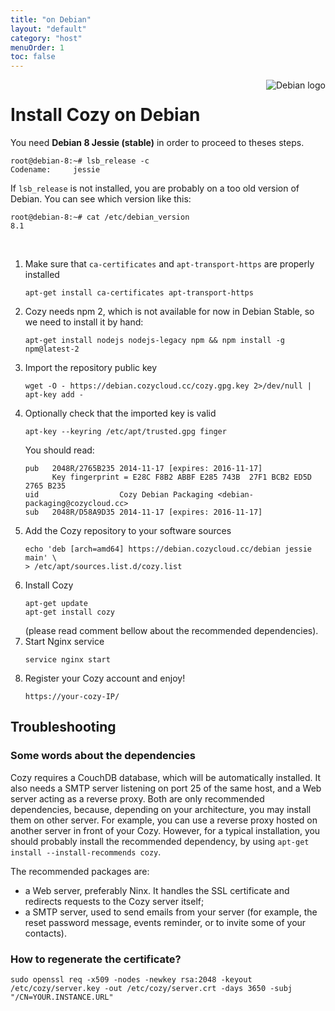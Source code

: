```yaml
---
title: "on Debian"
layout: "default"
category: "host"
menuOrder: 1
toc: false
---
```



<div style="height: 0; overflow: shown; text-align: right">
<img alt="Debian logo" src="/assets/images/debian-logo.png">
</div>

# Install Cozy on Debian

You need **Debian 8 Jessie (stable)** in order to proceed to theses steps.

```
root@debian-8:~# lsb_release -c
Codename:     jessie
```

If `lsb_release` is not installed, you are probably on a too old version of
Debian. You can see which version like this:

```
root@debian-8:~# cat /etc/debian_version
8.1
```

<br>

1. Make sure that `ca-certificates` and `apt-transport-https` are properly installed
    ```
    apt-get install ca-certificates apt-transport-https
    ```
2. Cozy needs npm 2, which is not available for now in Debian Stable, so we need to install it by hand:
   ```
   apt-get install nodejs nodejs-legacy npm && npm install -g npm@latest-2
   ```
3. Import the repository public key
    ```
    wget -O - https://debian.cozycloud.cc/cozy.gpg.key 2>/dev/null | apt-key add -
    ```
4. Optionally check that the imported key is valid
    ```
    apt-key --keyring /etc/apt/trusted.gpg finger
    ```
    You should read:
    ```
    pub   2048R/2765B235 2014-11-17 [expires: 2016-11-17]
          Key fingerprint = E28C F8B2 ABBF E285 743B  27F1 BCB2 ED5D 2765 B235
    uid                  Cozy Debian Packaging <debian-packaging@cozycloud.cc>
    sub   2048R/D58A9D35 2014-11-17 [expires: 2016-11-17]
    ```
5. Add the Cozy repository to your software sources
    ```
    echo 'deb [arch=amd64] https://debian.cozycloud.cc/debian jessie main' \
    > /etc/apt/sources.list.d/cozy.list
    ```
6. Install Cozy
    ```
    apt-get update
    apt-get install cozy
    ```
    (please read comment bellow about the recommended dependencies).
7. Start Nginx service
    ```
    service nginx start
    ```
8. Register your Cozy account and enjoy!
    ```
    https://your-cozy-IP/
    ```

## Troubleshooting

### Some words about the dependencies

Cozy requires a CouchDB database, which will be automatically installed. It also needs a SMTP server listening on port 25 of the same host, and a Web server acting as a reverse proxy. Both are only recommended dependencies, because, depending on your architecture, you may install them on other server. For example, you can use a reverse proxy hosted on another server in front of your Cozy. However, for a typical installation, you should probably install the recommended dependency, by using `apt-get install --install-recommends cozy`.

The recommended packages are:

* a Web server, preferably Ninx. It handles the SSL certificate and redirects requests to the Cozy server itself;
* a SMTP server, used to send emails from your server (for example, the reset password message, events reminder, or to invite some of your contacts).

### How to regenerate the certificate?

    sudo openssl req -x509 -nodes -newkey rsa:2048 -keyout /etc/cozy/server.key -out /etc/cozy/server.crt -days 3650 -subj "/CN=YOUR.INSTANCE.URL"
